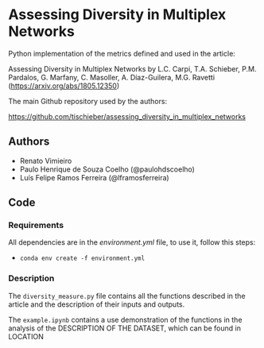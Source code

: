 # Assessing Diversity in Multiplex Networks

Python implementation of the metrics defined and used in the article:

Assessing Diversity in Multiplex Networks by L.C. Carpi, T.A. Schieber, P.M. Pardalos, G. Marfany, C. Masoller, A. Díaz-Guilera, M.G. Ravetti (https://arxiv.org/abs/1805.12350)

The main Github repository used by the authors:

https://github.com/tischieber/assessing_diversity_in_multiplex_networks

## Authors

- Renato Vimieiro
- Paulo Henrique de Souza Coelho (@paulohdscoelho)
- Luís Felipe Ramos Ferreira (@lframosferreira)

## Code

### Requirements

All dependencies are in the _environment.yml_ file, to use it, follow this steps:

- `conda env create -f environment.yml`

### Description

The `diversity_measure.py` file contains all the functions described in the article and the description of their inputs and outputs.

The `example.ipynb` contains a use demonstration of the functions in the analysis of the DESCRIPTION OF THE DATASET, which can be found in LOCATION
